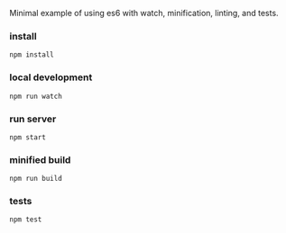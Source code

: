 Minimal example of using es6 with watch, minification, linting, and tests.

### install

```
npm install
```

### local development
```
npm run watch
```

### run server
```
npm start
```

### minified build
```
npm run build
```

### tests
```
npm test
```

